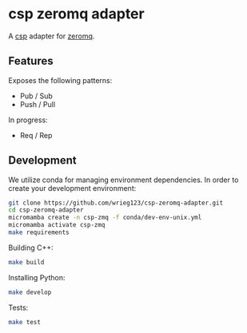 # csp zeromq adapter

A [csp](https://github.com/point72/csp) adapter for [zeromq](https://zeromq.org).

## Features

Exposes the following patterns:
- Pub / Sub 
- Push / Pull

In progress:
- Req / Rep

## Development

We utilize conda for managing environment dependencies. In order to create your development environment:

```bash
git clone https://github.com/wrieg123/csp-zeromq-adapter.git
cd csp-zeromq-adapter
micromamba create -n csp-zmq -f conda/dev-env-unix.yml
micromamba activate csp-zmq
make requirements
```

Building C++:
```bash
make build
```

Installing Python:
```bash
make develop
```

Tests:
```bash
make test
```


